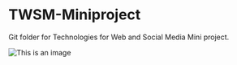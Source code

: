 # TWSM-Miniproject
Git folder for Technologies for Web and Social Media Mini project.  


![This is an image](https://www.newgenapps.com/wp-content/uploads/2020/04/mean-stack.jpeg)

